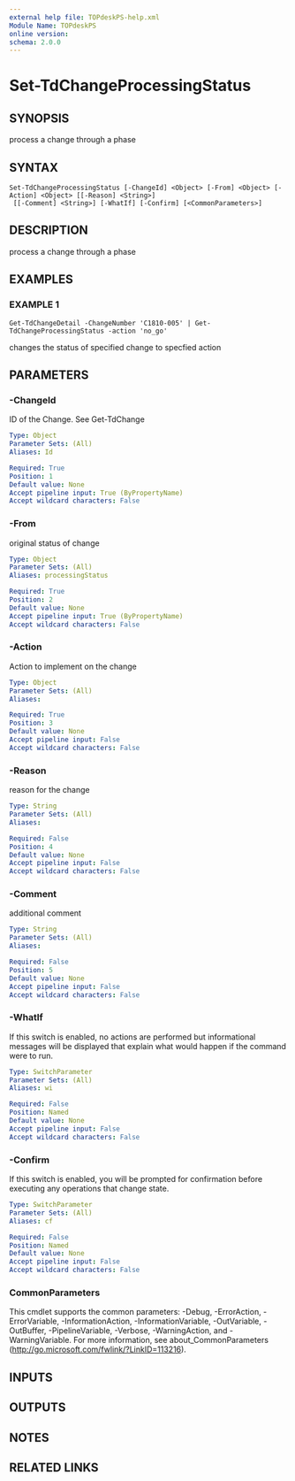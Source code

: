 ```yaml
---
external help file: TOPdeskPS-help.xml
Module Name: TOPdeskPS
online version:
schema: 2.0.0
---
```


# Set-TdChangeProcessingStatus

## SYNOPSIS
process a change through a phase

## SYNTAX

```
Set-TdChangeProcessingStatus [-ChangeId] <Object> [-From] <Object> [-Action] <Object> [[-Reason] <String>]
 [[-Comment] <String>] [-WhatIf] [-Confirm] [<CommonParameters>]
```

## DESCRIPTION
process a change through a phase

## EXAMPLES

### EXAMPLE 1
```
Get-TdChangeDetail -ChangeNumber 'C1810-005' | Get-TdChangeProcessingStatus -action 'no_go'
```

changes the status of specified change to specfied action

## PARAMETERS

### -ChangeId
ID of the Change.
See Get-TdChange

```yaml
Type: Object
Parameter Sets: (All)
Aliases: Id

Required: True
Position: 1
Default value: None
Accept pipeline input: True (ByPropertyName)
Accept wildcard characters: False
```

### -From
original status of change

```yaml
Type: Object
Parameter Sets: (All)
Aliases: processingStatus

Required: True
Position: 2
Default value: None
Accept pipeline input: True (ByPropertyName)
Accept wildcard characters: False
```

### -Action
Action to implement on the change

```yaml
Type: Object
Parameter Sets: (All)
Aliases:

Required: True
Position: 3
Default value: None
Accept pipeline input: False
Accept wildcard characters: False
```

### -Reason
reason for the change

```yaml
Type: String
Parameter Sets: (All)
Aliases:

Required: False
Position: 4
Default value: None
Accept pipeline input: False
Accept wildcard characters: False
```

### -Comment
additional comment

```yaml
Type: String
Parameter Sets: (All)
Aliases:

Required: False
Position: 5
Default value: None
Accept pipeline input: False
Accept wildcard characters: False
```

### -WhatIf
If this switch is enabled, no actions are performed but informational messages will be displayed that explain what would happen if the command were to run.

```yaml
Type: SwitchParameter
Parameter Sets: (All)
Aliases: wi

Required: False
Position: Named
Default value: None
Accept pipeline input: False
Accept wildcard characters: False
```

### -Confirm
If this switch is enabled, you will be prompted for confirmation before executing any operations that change state.

```yaml
Type: SwitchParameter
Parameter Sets: (All)
Aliases: cf

Required: False
Position: Named
Default value: None
Accept pipeline input: False
Accept wildcard characters: False
```

### CommonParameters
This cmdlet supports the common parameters: -Debug, -ErrorAction, -ErrorVariable, -InformationAction, -InformationVariable, -OutVariable, -OutBuffer, -PipelineVariable, -Verbose, -WarningAction, and -WarningVariable.
For more information, see about_CommonParameters (http://go.microsoft.com/fwlink/?LinkID=113216).

## INPUTS

## OUTPUTS

## NOTES

## RELATED LINKS
